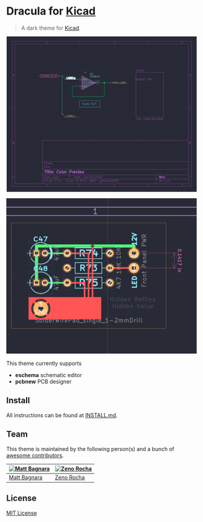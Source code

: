 # Dracula for [Kicad](https://licad-pcb.org/)

> A dark theme for [Kicad](https://kicad-pcb.org/).

![Screenshot](./screenshot.png)

![Screenshot](./screenshot2.png)

This theme currently supports
* **eschema** schematic editor
* **pcbnew** PCB designer 

## Install

All instructions can be found at [INSTALL.md](INSTALL.md).

## Team

This theme is maintained by the following person(s) and a bunch of [awesome contributors](https://github.com/dracula/template/graphs/contributors).

[![Matt Bagnara](https://avatars0.githubusercontent.com/u/11695670?s=460&u=25822dd2d7446bd31c46102cbc239815f49c9876&v=4)](https://github.com/bagnaram) | [![Zeno Rocha](https://avatars2.githubusercontent.com/u/398893?v=3&s=70)](https://github.com/zenorocha)
--- | ---
[Matt Bagnara](https://github.com/bagnaram) | [Zeno Rocha](https://github.com/zenorocha)

## License

[MIT License](./LICENSE)
